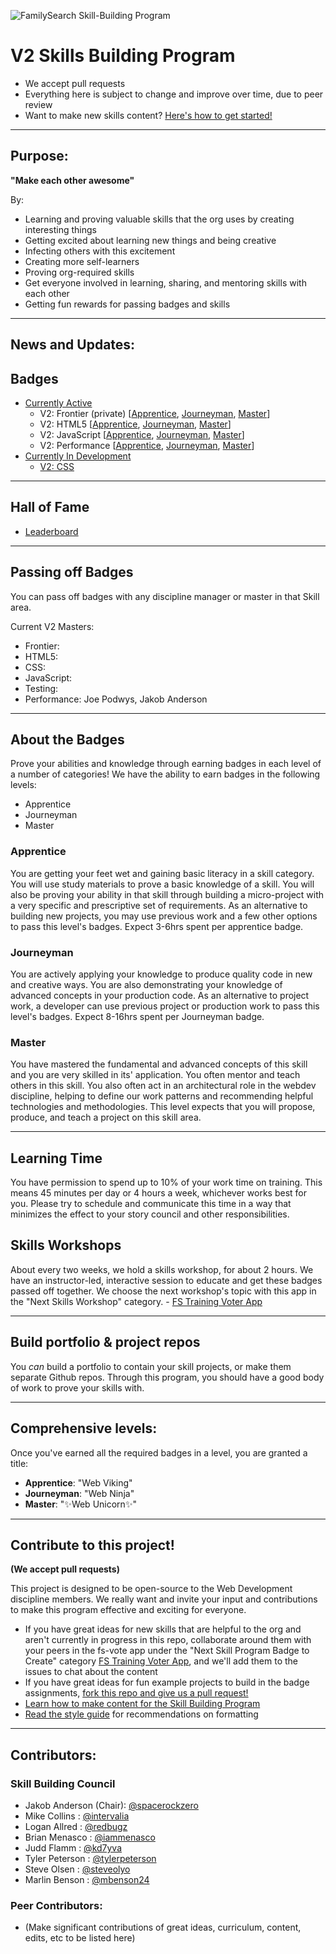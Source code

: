 ![FamilySearch Skill-Building Program](https://edge.fscdn.org/assets/img/theme-engage/assets/images/tree-logotype-1x-94806fd4d3214ea1ab7ce7eac7310d2c.png "FamilySearch Skill-Building Program")

V2 Skills Building Program
==========================

- We accept pull requests
- Everything here is subject to change and improve over time, due to peer review
- Want to make new skills content? [Here's how to get started!](how-to-make-content.md)


-----


## Purpose:
**"Make each other awesome"**

By:

  - Learning and proving valuable skills that the org uses by creating
interesting things
  - Getting excited about learning new things and being creative
  - Infecting others with this excitement
  - Creating more self-learners
  - Proving org-required skills
  - Get everyone involved in learning, sharing, and mentoring skills with each
other
  - Getting fun rewards for passing badges and skills


-----

## News and Updates: 

## Badges
- [Currently Active](badges-active/ "Currently Active Badges")
  - V2: Frontier (private)
  [[Apprentice](https://almtools.ldschurch.org/fhconfluence/display/WD/V2+Frontier+-+Apprentice),
  [Journeyman](https://almtools.ldschurch.org/fhconfluence/display/WD/V2+Frontier+-+Journeyman),
  [Master](https://almtools.ldschurch.org/fhconfluence/display/WD/V2+Frontier+-+Master)]
  - V2: HTML5
  [[Apprentice](badges-active/html/apprentice.md),
  [Journeyman](badges-active/html/journeyman.md),
  [Master](badges-active/html/master.md)]
  - V2: JavaScript
  [[Apprentice](badges-active/javascript/apprentice.md),
  [Journeyman](badges-active/javascript/journeyman.md),
  [Master](badges-active/javascript/master.md)]
  - V2: Performance
  [[Apprentice](badges-active/performance/apprentice.md),
  [Journeyman](badges-active/performance/journeyman.md),
  [Master](badges-active/performance/master.md)]
- [Currently In Development](https://github.com/fs-webdev/skill-building-program/issues/37 "Badges in development")
  - [V2: CSS](badges-in-development/)


-----
<!-- Insert newest badges into table below. Newest on left, up to 5 at once -->
<!-- ## Newest Active Badges
[Performance Journeyman](badges-active/performance/journeyman.md) | [Performance Apprentice](badges-active/performance/apprentice.md)
----------------------------------------------------------------- | -----------------------------------------------------------------
![Performance Journeyman Badge Image](img/badges/perf-journeyman-md.png "Performance Apprentice Badge Image") | ![Performance Apprentice Badge Image](img/badges/perf-apprentice-md.png "Performance Apprentice Badge Image")


-----
-->


## Hall of Fame
- [Leaderboard](https://github.com/fs-webdev/skill-building-program/issues/38 "Hall of Fame Leaderboard")


-----

## Passing off Badges
You can pass off badges with any discipline manager or master in that Skill area.

Current V2 Masters:
- Frontier:
- HTML5:
- CSS:
- JavaScript:
- Testing:
- Performance: Joe Podwys, Jakob Anderson


-----


## About the Badges

Prove your abilities and knowledge through earning badges in each level of a
number of categories!
We have the ability to earn badges in the following levels:

- Apprentice
- Journeyman
- Master

### Apprentice
You are getting your feet wet and gaining basic literacy in a skill category. You will use study materials to prove a basic knowledge of a skill. You will also be proving your ability in that skill through building a micro-project with a very specific and prescriptive set of requirements. As an alternative to building new projects, you may use previous work and a few other options to pass this level's badges. Expect 3-6hrs spent per apprentice badge.

### Journeyman
You are actively applying your knowledge to produce quality code in new and creative ways. You are also demonstrating your knowledge of advanced concepts in your production code. As an alternative to project work, a developer can use previous project or production work to pass this level's badges. Expect 8-16hrs spent per Journeyman badge.

### Master
You have mastered the fundamental and advanced concepts of this skill and you are very skilled in its' application. You often mentor and teach others in this skill. You also often act in an architectural role in the webdev discipline, helping to define our work patterns and recommending helpful technologies and methodologies. This level expects that you will propose, produce, and teach a project on this skill area.


-----


## Learning Time
You have permission to spend up to 10% of your work time on training. This means 45 minutes per day or 4 hours a week, whichever works best for you. Please try to schedule and communicate this time in a way that minimizes the effect to your story council and other responsibilities.


## Skills Workshops
About every two weeks, we hold a skills workshop, for about 2 hours. We have an instructor-led, interactive session to educate and get these badges passed off together. We choose the next workshop's topic with this app in the "Next Skills Workshop" category. - [FS Training Voter App](https://fs-vote.herokuapp.com/?cat=next-skill-workshop)

-----


## Build portfolio & project repos
You *can* build a portfolio to contain your skill projects, or make them separate Github repos. Through this program, you should have a good body of work to prove your skills with.


-----


## Comprehensive levels:
Once you've earned all the required badges in a level, you are granted a title:

- **Apprentice**: "Web Viking"
- **Journeyman**: "Web Ninja"
- **Master**:     ":sparkles:Web Unicorn:sparkles:"


-----

## Contribute to this project!
**(We accept pull requests)**

This project is designed to be open-source to the Web Development discipline
members. We really want and invite your input and contributions to make this
program effective and exciting for everyone.

- If you have great ideas for new
skills that are helpful to the org and aren't currently in progress in this
repo, collaborate around them with your peers in the fs-vote app under the "Next Skill Program Badge to Create" category [FS Training Voter App](https://fs-vote.herokuapp.com/?cat=next-skill-badge), and we'll add them to the issues to chat about the content
- If you have great ideas for fun example projects to build in the badge
assignments, [fork this repo and give us a pull request!](https://github.com/fs-webdev/skill-building-program/fork "Fork this repo")
- [Learn how to make content for the Skill Building Program](how-to-make-content.md)
- [Read the style guide](style-guide.md "Style Guide") for recommendations on formatting


-----


## Contributors:

### Skill Building Council
- Jakob Anderson (Chair): [@spacerockzero](https://github.com/spacerockzero)
- Mike Collins : [@intervalia](https://github.com/intervalia)
- Logan Allred : [@redbugz](https://github.com/redbugz)
- Brian Menasco : [@iammenasco](https://github.com/iammenasco)
- Judd Flamm : [@kd7yva](https://github.com/kd7yva)
- Tyler Peterson : [@tylerpeterson](https://github.com/tylerpeterson)
- Steve Olsen : [@steveolyo](https://github.com/steveolyo)
- Marlin Benson : [@mbenson24](https://github.com/mbenson24)

### Peer Contributors:
- (Make significant contributions of great ideas, curriculum, content, edits,
etc to be listed here)
